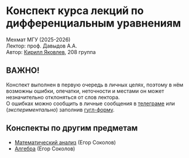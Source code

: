 # Конспект курса лекций по дифференциальным уравнениям
Мехмат МГУ (2025-2026)  
Лектор: проф. Давыдов А.А.  
Автор: [Кирилл Яковлев](https://t.me/fourkenz), 208 группа  
## ВАЖНО!
Конспект выполнен в первую очередь в личных целях, поэтому в нём возможны ошибки, опечатки, неточности и местами он может незначительно отклоняться от слов лектора.  
О ошибках можно сообщить в личные сообщения в [телеграме](https://t.me/fourkenz) или (*экспериментально*) заполнив [гугл-форму](https://docs.google.com/forms/d/e/1FAIpQLSdAt7OgisJ7FRR-bL3PkTsg7kkh4mRLFdfH--WOGodGMs52IQ/viewform?usp=header).
## Конспекты по другим предметам
- [Математический анализ](https://github.com/yakovlevki/Calculus) (Егор Соколов)
- [Алгебра](https://github.com/Egorchess/Algebra-3sem) (Егор Соколов)

